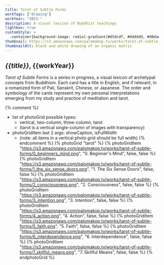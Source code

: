 ```yaml
---
title: Tarot of Subtle Forms
workTags: ["drawing"]
workYear: "2023-"
description: A visual lexicon of Buddhist teachings
lightbox: true
customStyle: >
  .container{background-image: radial-gradient(#d5dcdf, #dddddd, #d0dada);}
thumbnail: https://s3.amazonaws.com/palomakop.tv/works/tarot-of-subtle-forms/tarot_thumb.jpg
thumbnailAlt: black and white drawing of an organic matrix
---
```


## *{{title}}*, {{workYear}}

*Tarot of Subtle Forms* is a series in progress, a visual lexicon of archetypal concepts from Buddhism. Each card has a title in English, and if relevant, in a romanized form of Pali, Sanskrit, Chinese, or Japanese. The order and symbology of the cards represent my own personal interpretations emerging from my study and practice of meditation and tarot.

{% comment %}
- list of photoGrid possible types:
  - vertical, two-column, three-column, tarot
  - (tarot is a vertical single-column of images with transparency)
- photoGridItem last 2 args: showCaption, isFullWidth
  - (note: all items in a vertical photo grid should be full width)
{% endcomment %}
{% photoGrid "tarot" %}
{% photoGridItem "https://s3.amazonaws.com/palomakop.tv/works/tarot-of-subtle-forms/0_beginners_mind.png", "0. Beginner's Mind", false, false %}
{% photoGridItem "https://s3.amazonaws.com/palomakop.tv/works/tarot-of-subtle-forms/1_the_six_sense_doors.png", "1. The Six Sense Doors", false, false %}
{% photoGridItem "https://s3.amazonaws.com/palomakop.tv/works/tarot-of-subtle-forms/2_consciousness.png", "2. Consciousness", false, false %}
{% photoGridItem "https://s3.amazonaws.com/palomakop.tv/works/tarot-of-subtle-forms/3_intention.png", "3. Intention", false, false %}
{% photoGridItem "https://s3.amazonaws.com/palomakop.tv/works/tarot-of-subtle-forms/4_action.png", "4. Action", false, false %}
{% photoGridItem "https://s3.amazonaws.com/palomakop.tv/works/tarot-of-subtle-forms/5_faith.png", "5. Faith", false, false %}
{% photoGridItem "https://s3.amazonaws.com/palomakop.tv/works/tarot-of-subtle-forms/6_interdependence.png", "6. Interdependence", false, false %}
{% photoGridItem "https://s3.amazonaws.com/palomakop.tv/works/tarot-of-subtle-forms/7_skillful_means.png", "7. Skillful Means", false, false %}
{% endphotoGrid %}